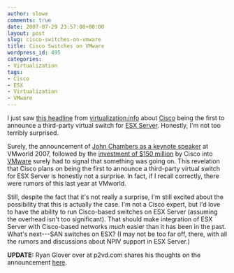 ```yaml
---
author: slowe
comments: true
date: 2007-07-29 23:57:08+00:00
layout: post
slug: cisco-switches-on-vmware
title: Cisco Switches on VMware
wordpress_id: 495
categories:
- Virtualization
tags:
- Cisco
- ESX
- Virtualization
- VMware
---
```


I just saw [this headline](http://www.virtualization.info/2007/07/cisco-to-announce-first-3rd-party.html) from [virtualization.info](http://www.virtualization.info/) about [Cisco](http://www.cisco.com/) being the first to announce a third-party virtual switch for [ESX Server](http://www.vmware.com/products/vi/esx/).  Honestly, I'm not too terribly surprised.

Surely, the announcement of [John Chambers as a keynote speaker](http://www.virtualization.info/2007/07/cisco-ceo-to-deliver-vmworld-keynote.html) at VMworld 2007, followed by the [investment of $150 million](http://www.virtualization.info/2007/07/cisco-invests-150-million-in-vmware.html) by Cisco into [VMware](http://www.vmware.com/) surely had to signal that something was going on. This revelation that Cisco plans on being the first to announce a third-party virtual switch for ESX Server is honestly not a surprise. In fact, if I recall correctly, there were rumors of this last year at VMworld.

Still, despite the fact that it's not really a surprise, I'm still excited about the possibility that this is actually the case. I'm not a Cisco expert, but I'd love to have the ability to run Cisco-based switches on ESX Server (assuming the overhead isn't too significant). That should make integration of ESX Server with Cisco-based networks _much_ easier than it has been in the past. What's next---SAN switches on ESX? (I may not be too far off, there, with all the rumors and discussions about NPIV support in ESX Server.)

**UPDATE:** Ryan Glover over at p2vd.com shares his thoughts on the announcement [here](http://www.p2vd.com/?p=147).
